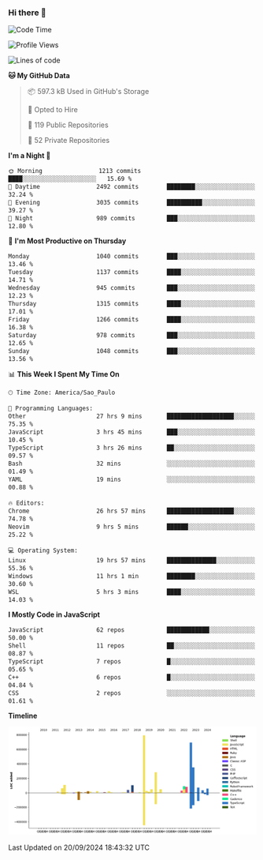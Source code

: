 ### Hi there 👋

<!--START_SECTION:waka-->
![Code Time](http://img.shields.io/badge/Code%20Time-6%2C450%20hrs%2034%20mins-blue)

![Profile Views](http://img.shields.io/badge/Profile%20Views-1-blue)

![Lines of code](https://img.shields.io/badge/From%20Hello%20World%20I%27ve%20Written-3.1%20million%20lines%20of%20code-blue)

**🐱 My GitHub Data** 

> 📦 597.3 kB Used in GitHub's Storage 
 > 
> 💼 Opted to Hire
 > 
> 📜 119 Public Repositories 
 > 
> 🔑 52 Private Repositories 
 > 
**I'm a Night 🦉** 

```text
🌞 Morning                1213 commits        ████░░░░░░░░░░░░░░░░░░░░░   15.69 % 
🌆 Daytime                2492 commits        ████████░░░░░░░░░░░░░░░░░   32.24 % 
🌃 Evening                3035 commits        ██████████░░░░░░░░░░░░░░░   39.27 % 
🌙 Night                  989 commits         ███░░░░░░░░░░░░░░░░░░░░░░   12.80 % 
```
📅 **I'm Most Productive on Thursday** 

```text
Monday                   1040 commits        ███░░░░░░░░░░░░░░░░░░░░░░   13.46 % 
Tuesday                  1137 commits        ████░░░░░░░░░░░░░░░░░░░░░   14.71 % 
Wednesday                945 commits         ███░░░░░░░░░░░░░░░░░░░░░░   12.23 % 
Thursday                 1315 commits        ████░░░░░░░░░░░░░░░░░░░░░   17.01 % 
Friday                   1266 commits        ████░░░░░░░░░░░░░░░░░░░░░   16.38 % 
Saturday                 978 commits         ███░░░░░░░░░░░░░░░░░░░░░░   12.65 % 
Sunday                   1048 commits        ███░░░░░░░░░░░░░░░░░░░░░░   13.56 % 
```


📊 **This Week I Spent My Time On** 

```text
🕑︎ Time Zone: America/Sao_Paulo

💬 Programming Languages: 
Other                    27 hrs 9 mins       ███████████████████░░░░░░   75.35 % 
JavaScript               3 hrs 45 mins       ███░░░░░░░░░░░░░░░░░░░░░░   10.45 % 
TypeScript               3 hrs 26 mins       ██░░░░░░░░░░░░░░░░░░░░░░░   09.57 % 
Bash                     32 mins             ░░░░░░░░░░░░░░░░░░░░░░░░░   01.49 % 
YAML                     19 mins             ░░░░░░░░░░░░░░░░░░░░░░░░░   00.88 % 

🔥 Editors: 
Chrome                   26 hrs 57 mins      ███████████████████░░░░░░   74.78 % 
Neovim                   9 hrs 5 mins        ██████░░░░░░░░░░░░░░░░░░░   25.22 % 

💻 Operating System: 
Linux                    19 hrs 57 mins      ██████████████░░░░░░░░░░░   55.36 % 
Windows                  11 hrs 1 min        ████████░░░░░░░░░░░░░░░░░   30.60 % 
WSL                      5 hrs 3 mins        ████░░░░░░░░░░░░░░░░░░░░░   14.03 % 
```

**I Mostly Code in JavaScript** 

```text
JavaScript               62 repos            ████████████░░░░░░░░░░░░░   50.00 % 
Shell                    11 repos            ██░░░░░░░░░░░░░░░░░░░░░░░   08.87 % 
TypeScript               7 repos             █░░░░░░░░░░░░░░░░░░░░░░░░   05.65 % 
C++                      6 repos             █░░░░░░░░░░░░░░░░░░░░░░░░   04.84 % 
CSS                      2 repos             ░░░░░░░░░░░░░░░░░░░░░░░░░   01.61 % 
```



**Timeline**

![Lines of Code chart](https://raw.githubusercontent.com/jampow/jampow/master/assets/bar_graph.png)


 Last Updated on 20/09/2024 18:43:32 UTC
<!--END_SECTION:waka-->

